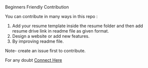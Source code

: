Beginners Friendly Contribution

You can contribute in many ways in this repo :

1. Add your resume template inside the resume folder and then add resume drive link in readme file as given format.
2. Design a website or add new features. 
3. By improving readme file.

Note- create an issue first to contribute.

For any doubt [Connect Here](https://www.linkedin.com/in/avinash-singh-071b79175/)
